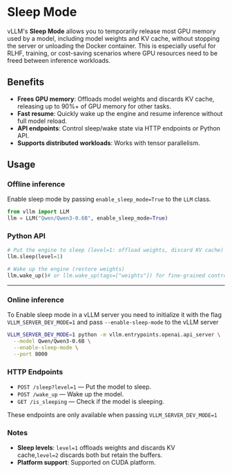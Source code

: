 # Sleep Mode

vLLM's **Sleep Mode** allows you to temporarily release most GPU memory used by a model, including model weights and KV cache, without stopping the server or unloading the Docker container. This is especially useful for RLHF, training, or cost-saving scenarios where GPU resources need to be freed between inference workloads.

## **Benefits**

- **Frees GPU memory**: Offloads model weights and discards KV cache, releasing up to 90%+ of GPU memory for other tasks.
- **Fast resume**: Quickly wake up the engine and resume inference without full model reload.
- **API endpoints**: Control sleep/wake state via HTTP endpoints or Python API.
- **Supports distributed workloads**: Works with tensor parallelism.

## **Usage**

### Offline inference

Enable sleep mode by passing `enable_sleep_mode=True` to the `LLM` class.

```python
from vllm import LLM
llm = LLM("Qwen/Qwen3-0.6B", enable_sleep_mode=True)
```

### **Python API**

```python
# Put the engine to sleep (level=1: offload weights, discard KV cache)
llm.sleep(level=1)

# Wake up the engine (restore weights)
llm.wake_up()# or llm.wake_up(tags=["weights"]) for fine-grained control
```

---

### Online inference

To Enable sleep mode in a vLLM server you need to initialize it with the flag `VLLM_SERVER_DEV_MODE=1` and pass `--enable-sleep-mode` to the vLLM server 

```bash
VLLM_SERVER_DEV_MODE=1 python -m vllm.entrypoints.openai.api_server \
  --model Qwen/Qwen3-0.6B \
  --enable-sleep-mode \
  --port 8000
```

### **HTTP Endpoints**

- `POST /sleep?level=1` — Put the model to sleep.
- `POST /wake_up` — Wake up the model.
- `GET /is_sleeping` — Check if the model is sleeping.

These endpoints are only available when passing `VLLM_SERVER_DEV_MODE=1`

### Notes

- **Sleep levels**: `level=1` offloads weights and discards KV cache,`level=2` discards both but retain the buffers.
- **Platform support**: Supported on CUDA platform.